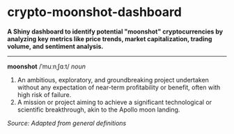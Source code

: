 # crypto-moonshot-dashboard

**A Shiny dashboard to identify potential "moonshot" cryptocurrencies by analyzing key metrics like price trends, market capitalization, trading volume, and sentiment analysis.**

---

**moonshot** /ˈmuːnˌʃɑːt/ *noun*

1. An ambitious, exploratory, and groundbreaking project undertaken without any expectation of near-term profitability or benefit, often with high risk of failure.
2. A mission or project aiming to achieve a significant technological or scientific breakthrough, akin to the Apollo moon landing.

*Source: Adapted from general definitions*
